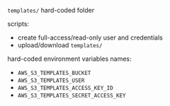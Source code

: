 `templates/` hard-coded folder

scripts:
+   create full-access/read-only user and credentials
+   upload/download `templates/`

hard-coded environment variables names:
+   `AWS_S3_TEMPLATES_BUCKET`
+   `AWS_S3_TEMPLATES_USER`
+   `AWS_S3_TEMPLATES_ACCESS_KEY_ID`
+   `AWS_S3_TEMPLATES_SECRET_ACCESS_KEY`

